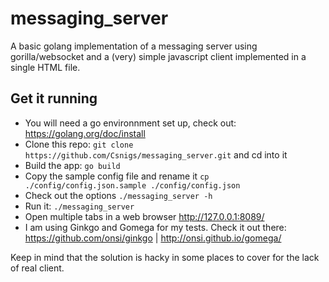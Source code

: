 # messaging_server
A basic golang implementation of a messaging server using gorilla/websocket and a (very) simple javascript client implemented in a single HTML file.

## Get it running
- You will need a go environnment set up, check out: https://golang.org/doc/install 
- Clone this repo: `git clone https://github.com/Csnigs/messaging_server.git` and cd into it
- Build the app: `go build`
- Copy the sample config file and rename it `cp ./config/config.json.sample ./config/config.json`
- Check out the options `./messaging_server -h`
- Run it: `./messaging_server`
- Open multiple tabs in a web browser http://127.0.0.1:8089/
- I am using Ginkgo and Gomega for my tests. Check it out there: https://github.com/onsi/ginkgo | http://onsi.github.io/gomega/

Keep in mind that the solution is hacky in some places to cover for the lack of real client.
